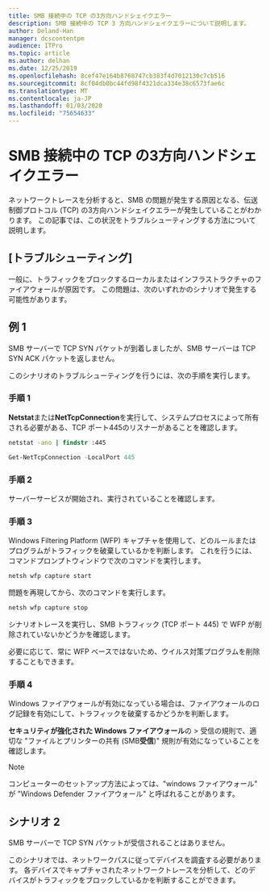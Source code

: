 ```yaml
---
title: SMB 接続中の TCP の3方向ハンドシェイクエラー
description: SMB 接続中の TCP 3 方向ハンドシェイクエラーについて説明します。
author: Deland-Han
manager: dcscontentpm
audience: ITPro
ms.topic: article
ms.author: delhan
ms.date: 12/25/2019
ms.openlocfilehash: 8cef47e164b8768747cb383f4d7012130c7cb516
ms.sourcegitcommit: 8cf04db0bc44fd98f4321dca334e38c6573fae6c
ms.translationtype: MT
ms.contentlocale: ja-JP
ms.lasthandoff: 01/03/2020
ms.locfileid: "75654633"
---
```

# <a name="tcp-three-way-handshake-failure-during-smb-connection"></a>SMB 接続中の TCP の3方向ハンドシェイクエラー

ネットワークトレースを分析すると、SMB の問題が発生する原因となる、伝送制御プロトコル (TCP) の3方向ハンドシェイクエラーが発生していることがわかります。 この記事では、この状況をトラブルシューティングする方法について説明します。

## <a name="troubleshooting"></a>[トラブルシューティング]

一般に、トラフィックをブロックするローカルまたはインフラストラクチャのファイアウォールが原因です。 この問題は、次のいずれかのシナリオで発生する可能性があります。

## <a name="scenario-1"></a>例 1

SMB サーバーで TCP SYN パケットが到着しましたが、SMB サーバーは TCP SYN ACK パケットを返しません。

このシナリオのトラブルシューティングを行うには、次の手順を実行します。

### <a name="step-1"></a>手順 1

**Netstat**または**NetTcpConnection**を実行して、システムプロセスによって所有される必要がある、TCP ポート445のリスナーがあることを確認します。

```cmd
netstat -ano | findstr :445
```

```PowerShell
Get-NetTcpConnection -LocalPort 445
```

### <a name="step-2"></a>手順 2

サーバーサービスが開始され、実行されていることを確認します。

### <a name="step-3"></a>手順 3

Windows Filtering Platform (WFP) キャプチャを使用して、どのルールまたはプログラムがトラフィックを破棄しているかを判断します。 これを行うには、コマンドプロンプトウィンドウで次のコマンドを実行します。

```cmd
netsh wfp capture start
```

問題を再現してから、次のコマンドを実行します。

```cmd
netsh wfp capture stop
```

シナリオトレースを実行し、SMB トラフィック (TCP ポート 445) で WFP が削除されていないかどうかを確認します。

必要に応じて、常に WFP ベースではないため、ウイルス対策プログラムを削除することもできます。

### <a name="step-4"></a>手順 4

Windows ファイアウォールが有効になっている場合は、ファイアウォールのログ記録を有効にして、トラフィックを破棄するかどうかを判断します。

**セキュリティが強化された Windows ファイアウォール**の \> 受信の規則で、適切な "ファイルとプリンターの共有 (SMB**受信**)" 規則が有効になっていることを確認します。

> [!NOTE]
> コンピューターのセットアップ方法によっては、"windows ファイアウォール" が "Windows Defender ファイアウォール" と呼ばれることがあります。

## <a name="scenario-2"></a>シナリオ 2

SMB サーバーで TCP SYN パケットが受信されることはありません。

このシナリオでは、ネットワークパスに従ってデバイスを調査する必要があります。 各デバイスでキャプチャされたネットワークトレースを分析して、どのデバイスがトラフィックをブロックしているかを判断することができます。
